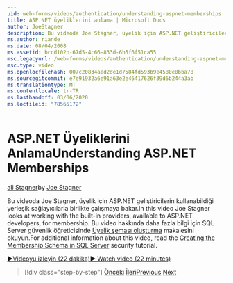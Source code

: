 ```yaml
---
uid: web-forms/videos/authentication/understanding-aspnet-memberships
title: ASP.NET üyeliklerini anlama | Microsoft Docs
author: JoeStagner
description: Bu videoda Joe Stagner, üyelik için ASP.NET geliştiricilerin kullanabildiği yerleşik sağlayıcılarla birlikte çalışmaya bakar. Thi hakkında daha fazla bilgi için...
ms.author: riande
ms.date: 08/04/2008
ms.assetid: bccd102b-67d5-4c66-833d-6b5f6f51ca55
msc.legacyurl: /web-forms/videos/authentication/understanding-aspnet-memberships
msc.type: video
ms.openlocfilehash: 007c20834aed2de1d7584fd593b9e4580e0bba78
ms.sourcegitcommit: e7e91932a6e91a63e2e46417626f39d6b244a3ab
ms.translationtype: MT
ms.contentlocale: tr-TR
ms.lasthandoff: 03/06/2020
ms.locfileid: "78565172"
---
```

# <a name="understanding-aspnet-memberships"></a><span data-ttu-id="8375b-104">ASP.NET Üyeliklerini Anlama</span><span class="sxs-lookup"><span data-stu-id="8375b-104">Understanding ASP.NET Memberships</span></span>

<span data-ttu-id="8375b-105">[ali Stagner](https://github.com/JoeStagner)</span><span class="sxs-lookup"><span data-stu-id="8375b-105">by [Joe Stagner](https://github.com/JoeStagner)</span></span>

<span data-ttu-id="8375b-106">Bu videoda Joe Stagner, üyelik için ASP.NET geliştiricilerin kullanabildiği yerleşik sağlayıcılarla birlikte çalışmaya bakar.</span><span class="sxs-lookup"><span data-stu-id="8375b-106">In this video Joe Stagner looks at working with the built-in providers, available to ASP.NET developers, for membership.</span></span> <span data-ttu-id="8375b-107">Bu video hakkında daha fazla bilgi için SQL Server güvenlik öğreticisinde [Üyelik şeması oluşturma](../../overview/older-versions-security/membership/creating-the-membership-schema-in-sql-server-vb.md) makalesini okuyun.</span><span class="sxs-lookup"><span data-stu-id="8375b-107">For additional information about this video, read the [Creating the Membership Schema in SQL Server](../../overview/older-versions-security/membership/creating-the-membership-schema-in-sql-server-vb.md) security tutorial.</span></span>

[<span data-ttu-id="8375b-108">&#9654;Videoyu izleyin (22 dakika)</span><span class="sxs-lookup"><span data-stu-id="8375b-108">&#9654; Watch video (22 minutes)</span></span>](https://channel9.msdn.com/Blogs/ASP-NET-Site-Videos/understanding-aspnet-memberships)

> [!div class="step-by-step"]
> <span data-ttu-id="8375b-109">[Önceki](use-custom-principal-objects.md)
> [İleri](configuring-sql-to-work-with-membership-schemas.md)</span><span class="sxs-lookup"><span data-stu-id="8375b-109">[Previous](use-custom-principal-objects.md)
[Next](configuring-sql-to-work-with-membership-schemas.md)</span></span>
